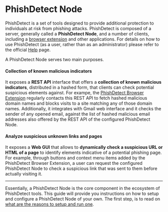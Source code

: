 # PhishDetect Node

PhishDetect is a set of tools designed to provide additional protection to individuals at risk from phishing attacks. PhishDetect is composed of a server, generally called a **PhishDetect Node**, and a number of clients, including a [browser extension](https://github.com/phishdetect/phishdetect-extension) and other applications. For details on how to use PhishDetect (as a user, rather than as an administrator) please refer to the official [Help](https://phishdetect.io/help/) page.

A PhishDetect Node serves two main purposes.

#### Collection of known malicious indicators

It exposes a **REST API** interface that offers a **collection of known malicious indicators**, distributed in a hashed form, that clients can check potential suspicious elements against. For exampe, the [PhishDetect Browser Extension](https://github.com/phishdetect/phishdetect-extension) regularly contacts this REST API to fetch hashed malicious domain names and blocks visits to a site matching any of those domain names. Additionally, it integrates with Gmail web interface and it checks the sender of any opened email, against the list of hashed malicious email addresses also offered by the REST API of the configured PhishDetect Node.

#### Analyze suspicious unknown links and pages

It exposes a **Web GUI** that allows to **dynamically check a suspicious URL or HTML of a page** to identify elements indicative of a potential phishing page. For example, through buttons and context menu items added by the PhishDetect Browser Extension, a user can request the configured PhishDetect Node to check a suspicious link that was sent to them before actually visiting it.

---

Essentially, a PhishDetect Node is the core component in the ecosystem of PhishDetect tools. This guide will provide you instructions on how to setup and configure a PhishDetect Node of your own. The first step, is to read on [what are the reasons to setup and run one](why.md).
